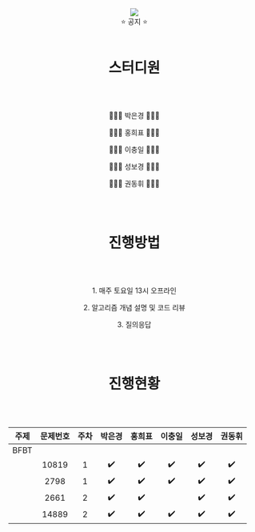 <div align="center">
<img src="https://capsule-render.vercel.app/api?type=waving&color=auto&height=300&section=header&text=CodingTestStudy&fontSize=70" />
<br>
  ⭐️ 공지 ⭐️
  <br>

<br>
<h1> 스터디원 </h1>
<br>
<br>
<p>👩🏻‍💻 박은경 👩🏻‍💻</p> 
<p>🧑🏻‍💻 홍희표 🧑🏻‍💻</p> 
<p>🧑🏻‍💻 이충일 🧑🏻‍💻</p> 
<p>👩🏻‍💻 성보경 👩🏻‍💻</p> 
<p>🧑🏻‍💻 권동휘 🧑🏻‍💻</p> 
<br>
<br>
<h1> 진행방법 </h1>  
<br>
<br>
<p>1. 매주 토요일 13시 오프라인</p>

<p>2. 알고리즘 개념 설명 및 코드 리뷰</p>

<p>3. 질의응답</p>
<br>
<br>
<h1> 진행현황 </h1>
<br>
<br>

| 주제 | 문제번호 | 주차 | 박은경 | 홍희표 | 이충일 | 성보경 | 권동휘 |
|:---:|:---:|:---:|:---:|:---:|:---:|:---:|:---:|
| BFBT |  |  |  |  |  |  |  |
|  | 10819 | 1 | ✔️ | ✔️ | ✔️ | ✔️ | ✔️ |
|  | 2798 | 1 | ✔️ | ✔️ | ✔️ | ✔️ | ✔️ |
|  | 2661 | 2 | ✔️ | ✔️ |  | ✔️ | ✔️ |
|  | 14889 | 2 | ✔️ | ✔️ | ✔️ | ✔️ | ✔️ |
